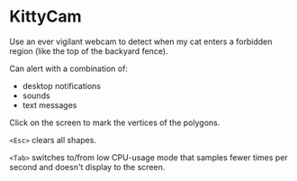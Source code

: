 # KittyCam

Use an ever vigilant webcam to detect when my cat enters a forbidden region 
(like the top of the backyard fence). 

Can alert with a combination of:
* desktop notifications
* sounds
* text messages

Click on the screen to mark the vertices of the polygons. 

`<Esc>` clears all shapes.

`<Tab>` switches to/from low CPU-usage mode that samples fewer times per second and doesn't
display to the screen.

